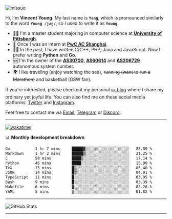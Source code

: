 <p align="left"> <img src="https://komarev.com/ghpvc/?username=missuo&label=Profile%20views&color=0e75b6&style=flat" alt="missuo" /> </p>


Hi, I'm **Vincent Young**. My last name is **`Yang`**, which is pronounced similarly to the word **`Young /jʌŋ/`**, so I used to write it as **`Young`**. 

-  👨‍🎓 I'm a master student majoring in computer science at [**University of Pittsburgh**](https://www.pitt.edu).
-  💼 Once I was an intern at **[PwC AC Shanghai](https://www.linkedin.com/company/pwc-ac-shanghai/)**.
-  👨‍💻 In the past, I have written C/C++, PHP, Java and JavaScript. Now I prefer writing **Python** and **Go**.
-  🆕 I'm the owner of the **[AS30700](https://bgp.tools/as/30700)**, **[AS60614](https://bgp.tools/as/60614)** and **[AS206729](https://bgp.tools/as/206729)** autonomous system number.
-  🌍 I like traveling (enjoy watching the sea), ~~running (want to run a Marathon)~~ and basketball (GSW fan).

If you're interested, please checkout my personal [✏️ blog](https://missuo.me/) where I share my ordinary yet joyful life. You can also find me on these social media platforms: [Twitter](https://twitter.com/m1ssuo) and [Instagram](https://www.instagram.com/missuo.me).

Feel free to contact me via <a href="mailto:i@yyt.moe">Email</a>, [Telegram](https://t.me/missuo) or [Discord](https://discordapp.com/users/missuo#7448).

-------

[![wakatime](https://wakatime.com/badge/user/c13cd961-40ca-417a-afb6-1f9ea8ac295c.svg)](https://wakatime.com/@missuo)

📊 **Monthly development breakdown**
<!--START_SECTION:waka-->

```txt
Go           1 hr 7 mins     █████▓░░░░░░░░░░░░░░░░░░░   22.89 %
Markdown     1 hr 2 mins     █████▒░░░░░░░░░░░░░░░░░░░   21.25 %
C            50 mins         ████▒░░░░░░░░░░░░░░░░░░░░   17.14 %
Python       46 mins         ████░░░░░░░░░░░░░░░░░░░░░   15.90 %
TeX          15 mins         █▒░░░░░░░░░░░░░░░░░░░░░░░   05.40 %
JSON         14 mins         █▒░░░░░░░░░░░░░░░░░░░░░░░   04.91 %
TypeScript   11 mins         █░░░░░░░░░░░░░░░░░░░░░░░░   03.95 %
Bash         9 mins          █░░░░░░░░░░░░░░░░░░░░░░░░   03.39 %
Makefile     6 mins          ▓░░░░░░░░░░░░░░░░░░░░░░░░   02.26 %
YAML         5 mins          ▒░░░░░░░░░░░░░░░░░░░░░░░░   01.82 %
```

<!--END_SECTION:waka-->

-------

![GitHub Stats](https://github-readme-stats-opal-alpha-76.vercel.app/api?username=missuo&show_icons=true&theme=transparent)

-------

